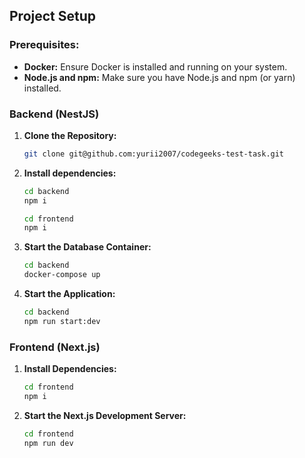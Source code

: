 ## Project Setup

### Prerequisites:

- **Docker:** Ensure Docker is installed and running on your system.
- **Node.js and npm:** Make sure you have Node.js and npm (or yarn) installed.

### Backend (NestJS)

1. **Clone the Repository:**

   ```bash
   git clone git@github.com:yurii2007/codegeeks-test-task.git
   ```

2. **Install dependencies:**

   ```bash
   cd backend
   npm i

   cd frontend
   npm i
   ```

3. **Start the Database Container:**

   ```bash
   cd backend
   docker-compose up
   ```

4. **Start the Application:**

   ```bash
   cd backend
   npm run start:dev
   ```

### Frontend (Next.js)

1. **Install Dependencies:**

   ```bash
   cd frontend
   npm i
   ```

2. **Start the Next.js Development Server:**

   ```bash
   cd frontend
   npm run dev
   ```

